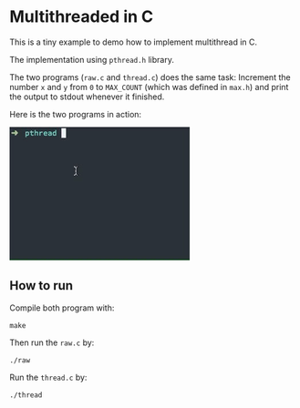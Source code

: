 # Multithreaded in C

This is a tiny example to demo how to implement multithread in C.

The implementation using `pthread.h` library.

The two programs (`raw.c` and `thread.c`) does the same task: Increment the number `x` and `y` from `0` to `MAX_COUNT` (which was defined in `max.h`) and print the output to stdout whenever it finished.

Here is the two programs in action:

![](demo.gif)

## How to run

Compile both program with:

```
make
```

Then run the `raw.c` by:

```
./raw
```

Run the `thread.c` by:

```
./thread
```
